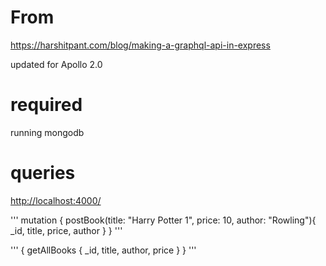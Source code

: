 # From

https://harshitpant.com/blog/making-a-graphql-api-in-express

updated for Apollo 2.0

# required

running mongodb

# queries

[http://localhost:4000/](http://localhost:4000/)

'''
mutation {
  postBook(title: "Harry Potter 1", price: 10, author: "Rowling"){
    _id,
    title,
    price,
    author
  }
}
'''

'''
{
  getAllBooks {
    _id,
    title,
    author,
    price
  }
}
'''